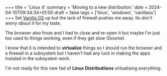 +++
title = 'Linux 4'
summary = 'Moving to a new distribution.'
date = 2024-04-10T09:34:34+01:00
draft = false
tags = ['linux', 'windows', 'vanillaos']
+++
Set [Vanilla OS](https://vanillaos.org/) up but the lack of firewall pushes me away. Its *don't worry about it* for my taste.

The browser also froze and I had to close and re-open it but maybe I'm just too used to things working, even if they get slow (Gnome).

I know that it is intended to **virtualize** things so I should run the browser and a firewall in a subsystem but I haven't had any luck in making the apps instaled in the subsystem work.

I'm not ready for this new fad of **Linux Distributiions** virtualising everything.
